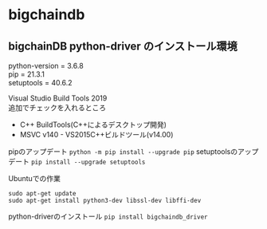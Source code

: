 # bigchaindb

## bigchainDB python-driver のインストール環境
python-version = 3.6.8  
pip = 21.3.1  
setuptools = 40.6.2  

Visual Studio Build Tools 2019  
追加でチェックを入れるところ
* C++ BuildTools(C++によるデスクトップ開発)
* MSVC v140 - VS2015C++ビルドツール(v14.00)

pipのアップデート
`python -m pip install --upgrade pip`
setuptoolsのアップデート
`pip install --upgrade setuptools`

Ubuntuでの作業
```text
sudo apt-get update
sudo apt-get install python3-dev libssl-dev libffi-dev
```

python-driverのインストール
`pip install bigchaindb_driver`